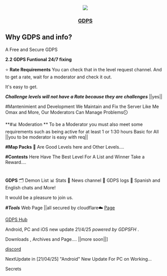 <p align="center">
	<img src="https://stargalaxy2.ps.fhgdps.com/stargalaxygdps.png" />
	<h3 align="center">
		<a href="https://stargalaxy2.ps.fhgdps.com">GDPS</a>
	</h3>
</p>

## Why GDPS and info?
 

A Free and Secure GDPS

**2.2 GDPS Funtional**
**24/7 fixing**

⭐ **Rate Requirements**
You can check that in the level request channel.
And to get a rate, wait for a moderator and check it out.

It's easy to get.

***Challenge levels will not have a Rate because they are challenges*** ||yes||

#Mantenimient and Development
We Maintain and Fix the Server Like Me Omax and More, Our Moderators Can Manage Problems⏲️ 

**#📊  Moderation **
To be a Moderator you must also meet some requirements such as being active for at least 1 or 1:30 hours
Basic for All  ||you to be moderator is easy with req||

**#Map Packs 📁**
Are Good Levels here and Other Levels....

**#Contests**
Here Have The Best Level For A List and Winner Take a Reward....
#
**GDPS**
🗂️ Demon List
📊 Stats
📸 News channel
📃 GDPS logs
💬 Spanish and English chats
and More!

It would be a pleasure to join us.

***#Tools*** 
Web Page ||all secured by cloudflare☁️
[Page](https://stargalaxy2.ps.fhgdps.com/)

[GDPS Hub](https://gdpshub.com/gdps/2923)

Android, PC and iOS
new update 21/4/25
*powered by GDPSFH*
.

Downloads , Archives and Page.... ||more soon||]

[discord](https://discord.gg/7S3fwnuWeE)

NextUpdate in  [21/04/25] "Android"
New Update For PC on Working...


Secrets
